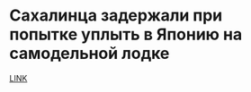 # Сахалинца задержали при попытке уплыть в Японию на самодельной лодке



[LINK](https://varlamov.ru/2993175.html)
